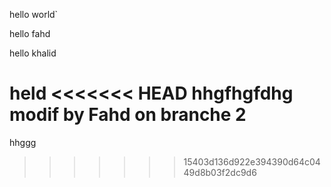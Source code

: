 hello world`

hello fahd


hello khalid

held
<<<<<<< HEAD
hhgfhgfdhg
modif by Fahd on branche 2
=======
hhggg
>>>>>>> 15403d136d922e394390d64c0449d8b03f2dc9d6
